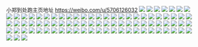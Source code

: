 小郑到处跑主页地址 https://weibo.com/u/5706126032 
![](https://wx4.sinaimg.cn/mw2000/006eak2Qly1h7owylv2ndj32c0340kjn.jpg) 
![](https://wx4.sinaimg.cn/mw2000/006eak2Qly1h7owy44i1jj32c0340e83.jpg) 
![](https://wx4.sinaimg.cn/mw2000/006eak2Qly1h7ptnfa6alj31r92ccb2a.jpg) 
![](https://wx4.sinaimg.cn/mw2000/006eak2Qly1h7ptntnkkxj32c035hqv7.jpg) 
![](https://wx4.sinaimg.cn/mw2000/006eak2Qly1h7owyaxz5sj326l2ws7wi.jpg) 
![](https://wx4.sinaimg.cn/mw2000/006eak2Qly1h7owxbdwwfj327s2yd1ky.jpg) 
![](https://wx4.sinaimg.cn/mw2000/006eak2Qly1h7owyrk55yj30ww17vdxc.jpg) 
![](https://wx4.sinaimg.cn/mw2000/006eak2Qly1h7s1j474sxj30u0140gs4.jpg) 
![](https://wx4.sinaimg.cn/mw2000/006eak2Qly1h7g8hulh6pj32c03407wl.jpg) 
![](https://wx4.sinaimg.cn/mw2000/006eak2Qly1h7g8h5act3j31zk1hohcu.jpg) 
![](https://wx4.sinaimg.cn/mw2000/006eak2Qly1h7g8hdlftnj32432us4qr.jpg) 
![](https://wx4.sinaimg.cn/mw2000/006eak2Qly1h7g8hndob1j32c03407wi.jpg) 
![](https://wx4.sinaimg.cn/mw2000/006eak2Qly1h7brkvuqi0j30wi15vty9.jpg) 
![](https://wx4.sinaimg.cn/mw2000/006eak2Qly1h7brkwpnr8j30wi0w2wjl.jpg) 
![](https://wx4.sinaimg.cn/mw2000/006eak2Qly1h789ijzt5dj32c0340tf5.jpg) 
![](https://wx4.sinaimg.cn/mw2000/006eak2Qly1h789ivmaybj32c0340wq1.jpg) 
![](https://wx4.sinaimg.cn/mw2000/006eak2Qly1h789k31azvj32c0340wlo.jpg) 
![](https://wx4.sinaimg.cn/mw2000/006eak2Qgy1h6nudnd1adj30u01sx75y.jpg) 
![](https://wx4.sinaimg.cn/mw2000/006eak2Qly1h6jtmwntjwj32c0340u0x.jpg) 
![](https://wx4.sinaimg.cn/mw2000/006eak2Qly1h6jtnqe56ij32c0340b2b.jpg) 
![](https://wx4.sinaimg.cn/mw2000/006eak2Qly1h6jtocny4dj30u0140abc.jpg) 
![](https://wx4.sinaimg.cn/mw2000/006eak2Qly1h6jtnwgdn9j30u0140755.jpg) 
![](https://wx4.sinaimg.cn/mw2000/006eak2Qly1h6jtobvqqoj32c0340jxg.jpg) 
![](https://wx4.sinaimg.cn/mw2000/006eak2Qly1h68xlijmhbj32c0340qe7.jpg) 
![](https://wx4.sinaimg.cn/mw2000/006eak2Qly1h68xl8rrecj32c0340b2a.jpg) 
![](https://wx4.sinaimg.cn/mw2000/006eak2Qly1h6485okzqnj32dc1kwnpd.jpg) 
![](https://wx4.sinaimg.cn/mw2000/006eak2Qly1h6485r0v89j32dc1kw7ex.jpg) 
![](https://wx4.sinaimg.cn/mw2000/006eak2Qly1h6485t2bzoj32dc1kwnpd.jpg) 
![](https://wx4.sinaimg.cn/mw2000/006eak2Qly1h6488jwcvlj32dc1kwkjl.jpg) 
![](https://wx4.sinaimg.cn/mw2000/006eak2Qly1h64861e1kaj32dc1kwnpd.jpg) 
![](https://wx4.sinaimg.cn/mw2000/006eak2Qly1h648647fpaj32dc1kw48l.jpg) 
![](https://wx4.sinaimg.cn/mw2000/006eak2Qly1h6485zp5stj32dc1kwnpd.jpg) 
![](https://wx4.sinaimg.cn/mw2000/006eak2Qly1h6485vbcaaj32dc1kwqv5.jpg) 
![](https://wx4.sinaimg.cn/mw2000/006eak2Qly1h64865kc3hj31cq0winjg.jpg) 
![](https://wx4.sinaimg.cn/mw2000/006eak2Qly1h6485mbrq7j31kw2dcu0x.jpg) 
![](https://wx4.sinaimg.cn/mw2000/006eak2Qly1h6488mgkwuj32dc1kwnpd.jpg) 
![](https://wx4.sinaimg.cn/mw2000/006eak2Qly1h648fgu1zsj31kw2dckjl.jpg) 
![](https://wx4.sinaimg.cn/mw2000/006eak2Qly1h6489h049vj31kw1kw1kx.jpg) 
![](https://wx4.sinaimg.cn/mw2000/006eak2Qly1h648giowguj31kv1kvki7.jpg) 
![](https://wx4.sinaimg.cn/mw2000/006eak2Qly1h6487l1ay8j31kv1kv1kx.jpg) 
![](https://wx4.sinaimg.cn/mw2000/006eak2Qly1h64866r74pj31kx1kxhbb.jpg) 
![](https://wx4.sinaimg.cn/mw2000/006eak2Qly1h648baqkg3j325j2pfu0z.jpg) 
![](https://wx4.sinaimg.cn/mw2000/006eak2Qly1h648bjm0izj32d22ywkjo.jpg) 
![](https://wx4.sinaimg.cn/mw2000/006eak2Qly1h633knv0qpj32c0340kjm.jpg) 
![](https://wx4.sinaimg.cn/mw2000/006eak2Qly1h6335si7caj32c0340kjn.jpg) 
![](https://wx4.sinaimg.cn/mw2000/006eak2Qly1h63365wvmuj32c0340gsy.jpg) 
![](https://wx4.sinaimg.cn/mw2000/006eak2Qly1h6338cjkdtj316o1kwhdt.jpg) 
![](https://wx4.sinaimg.cn/mw2000/006eak2Qly1h5dm2gxmflj30wi0b9myp.jpg) 
![](https://wx4.sinaimg.cn/mw2000/006eak2Qly1h5dm3gw7r1j30ps1iw43b.jpg) 
![](https://wx4.sinaimg.cn/mw2000/006eak2Qly1h5dm3xemy9j30u01sx42u.jpg) 
![](https://wx4.sinaimg.cn/mw2000/006eak2Qly1h5dm32jn53j30wi1yc77p.jpg) 
![](https://wx4.sinaimg.cn/mw2000/006eak2Qly1h5dm338htbj30wi1ycn0v.jpg) 
![](https://wx4.sinaimg.cn/mw2000/006eak2Qly1h5dm31v6dgj30wi1yctcd.jpg) 
![](https://wx4.sinaimg.cn/mw2000/006eak2Qly1h59r9mb803j32c0340u0x.jpg) 
![](https://wx4.sinaimg.cn/mw2000/006eak2Qly1h55dzllv6zj32c0340u0x.jpg) 
![](https://wx4.sinaimg.cn/mw2000/006eak2Qly1h55e00ninej33402c01ky.jpg) 
![](https://wx4.sinaimg.cn/mw2000/006eak2Qly1h55dzrd9wqj32b6340kjl.jpg) 
![](https://wx4.sinaimg.cn/mw2000/006eak2Qly1h55dzvfdatj30u0140n3l.jpg) 
![](https://wx4.sinaimg.cn/mw2000/006eak2Qly1h55dwnr66uj32c03407wi.jpg) 
![](https://wx4.sinaimg.cn/mw2000/006eak2Qly1h539du2i07j30ku0rswlh.jpg) 
![](https://wx4.sinaimg.cn/mw2000/006eak2Qly1h539egdnylj30ku0rsgsd.jpg) 
![](https://wx4.sinaimg.cn/mw2000/006eak2Qly1h539dml06oj30ku0rsjz6.jpg) 
![](https://wx4.sinaimg.cn/mw2000/006eak2Qly1h4yc3qnvkmj32c0340kjl.jpg) 
![](https://wx4.sinaimg.cn/mw2000/006eak2Qly1h4kk445f40j32c0340b2a.jpg) 
![](https://wx4.sinaimg.cn/mw2000/006eak2Qly1h4kk5bmd77j32c0340npf.jpg) 
![](https://wx4.sinaimg.cn/mw2000/006eak2Qly1h4kk4nb438j33402c0qv7.jpg) 
![](https://wx4.sinaimg.cn/mw2000/006eak2Qly1h4kk4ubmn5j31df1tw7wh.jpg) 
![](https://wx4.sinaimg.cn/mw2000/006eak2Qly1h4hb6zd0gej32c0340x6p.jpg) 
![](https://wx4.sinaimg.cn/mw2000/006eak2Qly1h3zsshzoowj33402c04qu.jpg) 
![](https://wx4.sinaimg.cn/mw2000/006eak2Qly1h3oyge7ebcj30n00g9jus.jpg) 
![](https://wx4.sinaimg.cn/mw2000/006eak2Qgy1h3o5mgj4idj32c03401ky.jpg) 
![](https://wx4.sinaimg.cn/mw2000/006eak2Qgy1h3o5mih9cvj327k2y3qv5.jpg) 
![](https://wx4.sinaimg.cn/mw2000/006eak2Qgy1h3o78b9vs4j31o02807wh.jpg) 
![](https://wx4.sinaimg.cn/mw2000/006eak2Qly1h3ewk5xks0j32c03407wk.jpg) 
![](https://wx4.sinaimg.cn/mw2000/006eak2Qly1h3ewk4f9j6j328n30hnpe.jpg) 
![](https://wx4.sinaimg.cn/mw2000/006eak2Qly1h3ewk940t0j32bz340qv6.jpg) 
![](https://wx4.sinaimg.cn/mw2000/006eak2Qly1h3ewjh06zfj32c03401ky.jpg) 
![](https://wx4.sinaimg.cn/mw2000/006eak2Qly1h3ewvjutdgj33402dl7wj.jpg) 
![](https://wx4.sinaimg.cn/mw2000/006eak2Qly1h3ewk7tuyfj327s2uchdw.jpg) 
![](https://wx4.sinaimg.cn/mw2000/006eak2Qly1h32uo2himij32c03407wh.jpg) 
![](https://wx4.sinaimg.cn/mw2000/006eak2Qly1h32uo19gikj30wi1ycdx6.jpg) 
![](https://wx4.sinaimg.cn/mw2000/006eak2Qly1h32uo1trcij30wi1ycqlf.jpg) 
![](https://wx4.sinaimg.cn/mw2000/006eak2Qgy1h2vh6yrtgnj33402c0b2a.jpg) 
![](https://wx4.sinaimg.cn/mw2000/006eak2Qgy1h2s13219voj31o0280u0x.jpg) 
![](https://wx4.sinaimg.cn/mw2000/006eak2Qgy1h2s133t8kbj31o0280u0x.jpg) 
